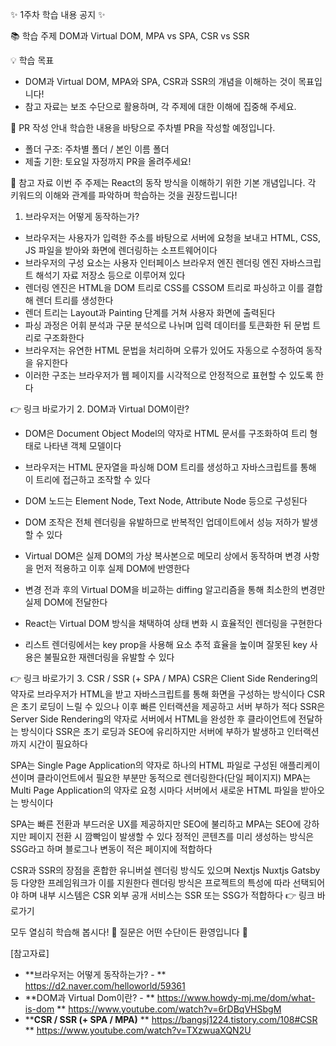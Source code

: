 ✨ 1주차 학습 내용 공지 ✨

📚 학습 주제
DOM과 Virtual DOM, MPA vs SPA, CSR vs SSR

💡 학습 목표
* DOM과 Virtual DOM, MPA와 SPA, CSR과 SSR의 개념을 이해하는 것이 목표입니다!
* 참고 자료는 보조 수단으로 활용하며, 각 주제에 대한 이해에 집중해 주세요.

📝 PR 작성 안내
학습한 내용을 바탕으로 주차별 PR을 작성할 예정입니다.
* 폴더 구조: 주차별 폴더 / 본인 이름 폴더
* 제출 기한: 토요일 자정까지 PR을 올려주세요!

🔗 참고 자료
이번 주 주제는 React의 동작 방식을 이해하기 위한 기본 개념입니다. 각 키워드의 이해와 관계를 파악하며 학습하는 것을 권장드립니다!

1. 브라우저는 어떻게 동작하는가?
* 브라우저는 사용자가 입력한 주소를 바탕으로 서버에 요청을 보내고 HTML, CSS, JS 파일을 받아와 화면에 렌더링하는 소프트웨어이다
* 브라우저의 구성 요소는 사용자 인터페이스 브라우저 엔진 렌더링 엔진 자바스크립트 해석기 자료 저장소 등으로 이루어져 있다
* 렌더링 엔진은 HTML을 DOM 트리로 CSS를 CSSOM 트리로 파싱하고 이를 결합해 렌더 트리를 생성한다
* 렌더 트리는 Layout과 Painting 단계를 거쳐 사용자 화면에 출력된다
* 파싱 과정은 어휘 분석과 구문 분석으로 나뉘며 입력 데이터를 토큰화한 뒤 문법 트리로 구조화한다
* 브라우저는 유연한 HTML 문법을 처리하며 오류가 있어도 자동으로 수정하여 동작을 유지한다
* 이러한 구조는 브라우저가 웹 페이지를 시각적으로 안정적으로 표현할 수 있도록 한다

👉 링크 바로가기
2. DOM과 Virtual DOM이란?
* DOM은 Document Object Model의 약자로 HTML 문서를 구조화하여 트리 형태로 나타낸 객체 모델이다
* 브라우저는 HTML 문자열을 파싱해 DOM 트리를 생성하고 자바스크립트를 통해 이 트리에 접근하고 조작할 수 있다
* DOM 노드는 Element Node, Text Node, Attribute Node 등으로 구성된다
* DOM 조작은 전체 렌더링을 유발하므로 반복적인 업데이트에서 성능 저하가 발생할 수 있다

* Virtual DOM은 실제 DOM의 가상 복사본으로 메모리 상에서 동작하며 변경 사항을 먼저 적용하고 이후 실제 DOM에 반영한다
* 변경 전과 후의 Virtual DOM을 비교하는 diffing 알고리즘을 통해 최소한의 변경만 실제 DOM에 전달한다
* React는 Virtual DOM 방식을 채택하여 상태 변화 시 효율적인 렌더링을 구현한다
* 리스트 렌더링에서는 key prop을 사용해 요소 추적 효율을 높이며 잘못된 key 사용은 불필요한 재렌더링을 유발할 수 있다


👉 링크 바로가기
3. CSR / SSR (+ SPA / MPA)
CSR은 Client Side Rendering의 약자로 브라우저가 HTML을 받고 자바스크립트를 통해 화면을 구성하는 방식이다
CSR은 초기 로딩이 느릴 수 있으나 이후 빠른 인터랙션을 제공하고 서버 부하가 적다
SSR은 Server Side Rendering의 약자로 서버에서 HTML을 완성한 후 클라이언트에 전달하는 방식이다
SSR은 초기 로딩과 SEO에 유리하지만 서버에 부하가 발생하고 인터랙션까지 시간이 필요하다


SPA는 Single Page Application의 약자로 하나의 HTML 파일로 구성된 애플리케이션이며 클라이언트에서 필요한 부분만 동적으로 렌더링한다(단일 페이지지)
MPA는 Multi Page Application의 약자로 요청 시마다 서버에서 새로운 HTML 파일을 받아오는 방식이다

SPA는 빠른 전환과 부드러운 UX를 제공하지만 SEO에 불리하고 MPA는 SEO에 강하지만 페이지 전환 시 깜빡임이 발생할 수 있다
정적인 콘텐츠를 미리 생성하는 방식은 SSG라고 하며 블로그나 변동이 적은 페이지에 적합하다

CSR과 SSR의 장점을 혼합한 유니버설 렌더링 방식도 있으며 Nextjs Nuxtjs Gatsby 등 다양한 프레임워크가 이를 지원한다
렌더링 방식은 프로젝트의 특성에 따라 선택되어야 하며 내부 시스템은 CSR 외부 공개 서비스는 SSR 또는 SSG가 적합하다
👉 링크 바로가기


모두 열심히 학습해 봅시다! 🚀
질문은 어떤 수단이든 환영입니다 👐  

[참고자료]
- **브라우저는 어떻게 동작하는가? -
** https://d2.naver.com/helloworld/59361
- **DOM과 Virtual Dom이란? -
** https://www.howdy-mj.me/dom/what-is-dom
** https://www.youtube.com/watch?v=6rDBqVHSbgM
- ****CSR / SSR (+ SPA / MPA)**
** https://bangsj1224.tistory.com/108#CSR
** https://www.youtube.com/watch?v=TXzwuaXQN2U